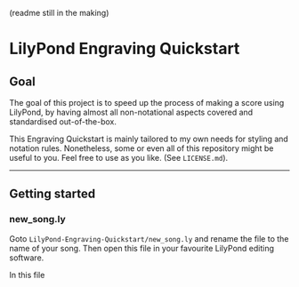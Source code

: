 (readme still in the making)

# LilyPond Engraving Quickstart

## Goal

The goal of this project is to speed up the process of making a score using LilyPond, by having almost all non-notational aspects covered and standardised out-of-the-box. 

This Engraving Quickstart is mainly tailored to my own needs for styling and notation rules. Nonetheless, some or even all of this repository might be useful to you. Feel free to use as you like. (See `LICENSE.md`).

---

## Getting started

### new_song.ly

Goto `LilyPond-Engraving-Quickstart/new_song.ly` and rename the file to the name of your song. Then open this file in your favourite LilyPond editing software.

In this file 